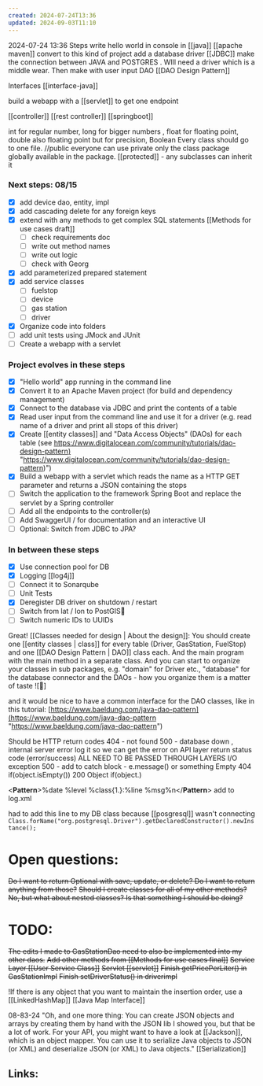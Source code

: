 ```yaml
---
created: 2024-07-24T13:36
updated: 2024-09-03T11:10
---
```


2024-07-24 13:36
Steps write hello world in console in [[java]]
[[apache maven]] convert to this kind of project
add a database driver [[JDBC]] make the connection between JAVA and POSTGRES . WIll need a driver which is a middle wear. Then make with user input
DAO [[DAO Design Pattern]]

Interfaces [[interface-java]]

build a webapp with a [[servlet]] to get one endpoint

[[controller]] [[rest controller]] [[springboot]]

int for regular number, long for bigger numbers , float for floating point, double also floating point but for precision, Boolean
Every class should go to one file.
//public everyone can use
private only the class
package globally available in the package.
[[protected]] - any subclasses can inherit it

### Next steps: 08/15

- [x] add device dao, entity, impl
- [x] add cascading delete for any foreign keys
- [x] extend with any methods to get complex SQL statements [[Methods for use cases draft]]
  - [ ] check requirements doc
  - [ ] write out method names
  - [ ] write out logic
  - [ ] check with Georg
- [x] add parameterized prepared statement
- [x] add service classes
  - [ ] fuelstop
  - [ ] device
  - [ ] gas station
  - [ ] driver
- [x] Organize code into folders
- [ ] add unit tests using JMock and JUnit
- [ ] Create a webapp with a servlet

### Project evolves in these steps

- [x] "Hello world" app running in the command line
- [x] Convert it to an Apache Maven project (for build and dependency management)
- [x] Connect to the database via JDBC and print the contents of a table
- [x] Read user input from the command line and use it for a driver (e.g. read name of a driver and print all stops of this driver)
- [x] Create [[entity classes]] and "Data Access Objects" (DAOs) for each table (see [https://www.digitalocean.com/community/tutorials/dao-design-pattern)](https://www.digitalocean.com/community/tutorials/dao-design-pattern) "https://www.digitalocean.com/community/tutorials/dao-design-pattern)")
- [x] Build a webapp with a servlet which reads the name as a HTTP GET parameter and returns a JSON containing the stops
- [ ] Switch the application to the framework Spring Boot and replace the servlet by a Spring controller
- [ ] Add all the endpoints to the controller(s)
- [ ] Add SwaggerUI / for documentation and an interactive UI
- [ ] Optional: Switch from JDBC to JPA?

### In between these steps

- [x] Use connection pool for DB
- [x] Logging [[log4j]]
- [ ] Connect it to Sonarqube
- [ ] Unit Tests
- [x] Deregister DB driver on shutdown / restart
- [ ] Switch from lat / lon to PostGIS
- [ ] Switch numeric IDs to UUIDs

Great! [[Classes needed for design | About the design]]: You should create one [[entity classes | class]] for every table (Driver, GasStation, FuelStop) and one [[DAO Design Pattern | DAO]] class each. And the main program with the main method in a separate class. And you can start to organize your classes in sub packages, e.g. "domain" for Driver etc., "database" for the database connector and the DAOs - how you organize them is a matter of taste ![🙂]

and it would be nice to have a common interface for the DAO classes, like in this tutorial: [https://www.baeldung.com/java-dao-pattern](https://www.baeldung.com/java-dao-pattern "https://www.baeldung.com/java-dao-pattern")

Should be HTTP return codes
404 - not found
500 - database down , internal server error
log it so we can get the error
on API layer return status code (error/success)
ALL NEED TO BE PASSED THROUGH LAYERS
I/O exception 500 - add to catch block - e.message() or something
Empty 404 if(object.isEmpty())
200 Object if(object.)

<**Pattern**>%date %level %class{1.}:%line %msg%n</**Pattern**> add to log.xml

had to add this line to my DB class because [[posgresql]] wasn't connecting
`Class.forName("org.postgresql.Driver").getDeclaredConstructor().newInstance();`

# Open questions:

~~Do I want to return Optional with save, update, or delete? Do I want to return anything from those?~~
~~Should I create classes for all of my other methods? No, but what about nested classes? Is that something I should be doing?~~

# TODO:

~~The edits I made to GasStationDao need to also be implemented into my other daos.~~
~~Add other methods from [[Methods for use cases final]]~~
~~Service Layer [[User Service Class]]~~
~~Servlet [[servlet]]~~
~~Finish getPricePerLiter() in GasStationImpl~~
~~Finish setDriverStatus() in driverimpl~~

!If there is any object that you want to maintain the insertion order, use a [[LinkedHashMap]] [[Java Map Interface]]

08-83-24
"Oh, and one more thing: You can create JSON objects and arrays by creating them by hand with the JSON lib I showed you, but that be a lot of work. For your API, you might want to have a look at [[Jackson]], which is an object mapper. You can use it to serialize Java objects to JSON (or XML) and deserialize JSON (or XML) to Java objects." [[Serialization]]

## Links:
